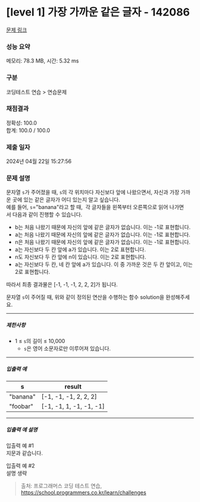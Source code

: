 # [level 1] 가장 가까운 같은 글자 - 142086 

[문제 링크](https://school.programmers.co.kr/learn/courses/30/lessons/142086) 

### 성능 요약

메모리: 78.3 MB, 시간: 5.32 ms

### 구분

코딩테스트 연습 > 연습문제

### 채점결과

정확성: 100.0<br/>합계: 100.0 / 100.0

### 제출 일자

2024년 04월 22일 15:27:56

### 문제 설명

<p>문자열 <code>s</code>가&nbsp;주어졌을 때, <code>s</code>의 각 위치마다 자신보다 앞에 나왔으면서, 자신과 가장 가까운 곳에 있는 같은 글자가 어디 있는지 알고 싶습니다.<br>
예를 들어, <code>s</code>="banana"라고 할 때,&nbsp; 각 글자들을 왼쪽부터 오른쪽으로 읽어 나가면서&nbsp;다음과 같이 진행할 수 있습니다.</p>

<ul>
<li>b는 처음 나왔기 때문에 자신의 앞에 같은 글자가 없습니다. 이는 -1로 표현합니다.</li>
<li>a는 처음 나왔기 때문에 자신의 앞에 같은 글자가 없습니다. 이는 -1로 표현합니다.</li>
<li>n은 처음 나왔기 때문에 자신의 앞에 같은 글자가 없습니다. 이는 -1로 표현합니다.</li>
<li>a는 자신보다 두 칸 앞에 a가 있습니다. 이는 2로 표현합니다.</li>
<li>n도&nbsp;자신보다 두 칸 앞에 n이 있습니다. 이는 2로 표현합니다.</li>
<li>a는 자신보다 두 칸, 네 칸 앞에 a가 있습니다. 이 중 가까운 것은 두 칸 앞이고, 이는 2로 표현합니다.</li>
</ul>

<p>따라서 최종 결과물은 [-1, -1, -1, 2, 2, 2]가 됩니다.</p>

<p>문자열 <code>s</code>이 주어질 때, 위와 같이 정의된 연산을 수행하는 함수 solution을 완성해주세요.</p>

<hr>

<h5>제한사항</h5>

<ul>
<li>1 ≤ <code>s</code>의 길이 ≤ 10,000

<ul>
<li><code>s</code>은 영어 소문자로만 이루어져 있습니다.</li>
</ul></li>
</ul>

<hr>

<h5>입출력 예</h5>
<table class="table">
        <thead><tr>
<th>s</th>
<th>result</th>
</tr>
</thead>
        <tbody><tr>
<td>"banana"</td>
<td>[-1, -1, -1, 2, 2, 2]</td>
</tr>
<tr>
<td>"foobar"</td>
<td>[-1, -1, 1, -1, -1, -1]</td>
</tr>
</tbody>
      </table>
<hr>

<h5>입출력 예 설명</h5>

<p>입출력 예 #1<br>
지문과 같습니다.</p>

<p>입출력 예 #2<br>
설명 생략</p>


> 출처: 프로그래머스 코딩 테스트 연습, https://school.programmers.co.kr/learn/challenges